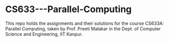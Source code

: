 # CS633---Parallel-Computing
This repo holds the assignments and their solutions for the course CS633A: Parallel Computing, taken by Prof. Preeti Malakar in the Dept. of Computer Science and Engineering, IIT Kanpur. 
